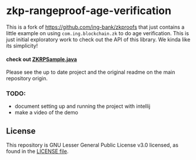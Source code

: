 # zkp-rangeproof-age-verification

This is a fork of https://github.com/ing-bank/zkproofs that just contains a little example on using `com.ing.blockchain.zk` to do age verification. This is just initial exploratory work to check out the API of this library. We kinda like its simplicity!

#### check out [ZKRPSample.java](https://github.com/appliedblockchain/zkp-rangeproof-age-verification/blob/master/examples/java/zkrp/src/main/java/ZKRPSample.java)

Please see the up to date project and the original readme on the main repository origin. 

### TODO:

- document setting up and running the project with intellij
- make a video of the demo

## License

This repository is GNU Lesser General Public License v3.0 licensed, as found in the [LICENSE file](https://github.com/ing-bank/zkproofs/blob/master/LICENSE.txt).
